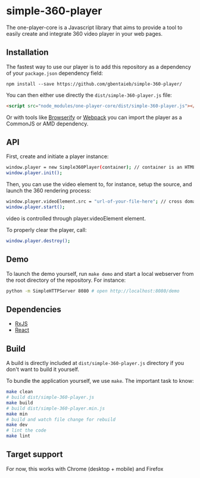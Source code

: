 simple-360-player
===============

The one-player-core is a Javascript library that aims to provide a tool to easily create and integrate 360 video player in your web pages.

## Installation

The fastest way to use our player is to add this repository as a dependency of
your `package.json` dependency field:

```
npm install --save https://github.com/gbentaieb/simple-360-player/
```

You can then either use directly the `dist/simple-360-player.js` file:

```html
<script src="node_modules/one-player-core/dist/simple-360-player.js"></script>
```

Or with tools like [Browserify](http://browserify.org/) or
[Webpack](http://webpack.github.io/) you can import the player as a CommonJS
or AMD dependency.

## API

First, create and initiate a player instance:

```sh
window.player = new Simple360Player(container); // container is an HTML container for the 360 player
window.player.init();
```

Then, you can use the video element to, for instance, setup the source, and launch the 360 rendering process:

```sh
window.player.videoElement.src = "url-of-your-file-here"; // cross domain will not work!
window.player.start();
```

video is controlled through player.videoElement element.

To properly clear the player, call:

```sh
window.player.destroy();
```

## Demo

To launch the demo yourself, run `make demo` and start a local webserver from the root directory of the repository. For instance:

```sh
python -m SimpleHTTPServer 8080 # open http://localhost:8080/demo
```

## Dependencies

- [RxJS](https://github.com/Reactive-Extensions/RxJS)
- [React](https://github.com/facebook/react)

## Build

A build is directly included at `dist/simple-360-player.js` directory if you don't
want to build it yourself.

To bundle the application yourself, we use `make`. The important task to know:

```sh
make clean
# build dist/simple-360-player.js
make build
# build dist/simple-360-player.min.js
make min
# build and watch file change for rebuild
make dev
# lint the code
make lint
```

## Target support

For now, this works with Chrome (desktop + mobile) and Firefox
